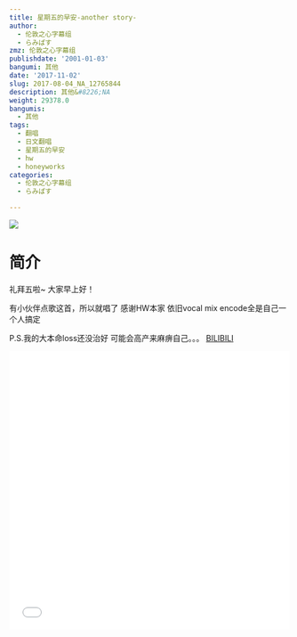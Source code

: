 ```yaml
---
title: 星期五的早安-another story-
author:
  - 伦敦之心字幕组
  - らみぱす
zmz: 伦敦之心字幕组
publishdate: '2001-01-03'
bangumi: 其他
date: '2017-11-02'
slug: 2017-08-04_NA_12765844
description: 其他&#8226;NA
weight: 29378.0
bangumis:
  - 其他
tags:
  - 翻唱
  - 日文翻唱
  - 星期五的早安
  - hw
  - honeyworks
categories:
  - 伦敦之心字幕组
  - らみぱす

---
```

![](https://i.imgur.com/Cx8Cq0K.png)
# 简介  
礼拜五啦~  大家早上好！

有小伙伴点歌这首，所以就唱了
感谢HW本家
依旧vocal mix encode全是自己一个人搞定

P.S.我的大本命loss还没治好  可能会高产来麻痹自己。。。
  [BILIBILI](https://www.bilibili.com/video/av12765844/)

<div class="vcontainer"><div class="vcontainer">  <iframe class='video' class='video' src="//www.bilibili.com/html/html5player.html?cid=21170649&aid=12765844" width="100%" height="500" frameborder="0" allowfullscreen="allowfullscreen"></iframe></div></div>
